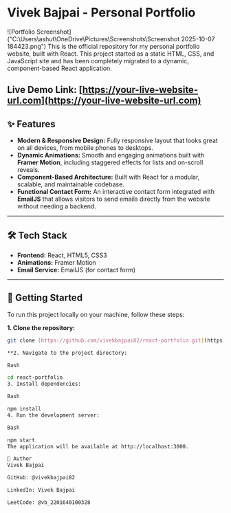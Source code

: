 # Vivek Bajpai - Personal Portfolio

![Portfolio Screenshot]("C:\Users\ashut\OneDrive\Pictures\Screenshots\Screenshot 2025-10-07 184423.png") 
This is the official repository for my personal portfolio website, built with React. This project started as a static HTML, CSS, and JavaScript site and has been completely migrated to a dynamic, component-based React application.

**Live Demo Link:** [https://your-live-website-url.com](https://your-live-website-url.com)
---

## ✨ Features

* **Modern & Responsive Design:** Fully responsive layout that looks great on all devices, from mobile phones to desktops.
* **Dynamic Animations:** Smooth and engaging animations built with **Framer Motion**, including staggered effects for lists and on-scroll reveals.
* **Component-Based Architecture:** Built with React for a modular, scalable, and maintainable codebase.
* **Functional Contact Form:** An interactive contact form integrated with **EmailJS** that allows visitors to send emails directly from the website without needing a backend.

---

## 🛠️ Tech Stack

* **Frontend:** React, HTML5, CSS3
* **Animations:** Framer Motion
* **Email Service:** EmailJS (for contact form)

---

## 🚀 Getting Started

To run this project locally on your machine, follow these steps:

**1. Clone the repository:**
```bash
git clone [https://github.com/vivekbajpai82/react-portfolio.git](https://github.com/vivekbajpai82/react-portfolio.git)

**2. Navigate to the project directory:

Bash

cd react-portfolio
3. Install dependencies:

Bash

npm install
4. Run the development server:

Bash

npm start
The application will be available at http://localhost:3000.

👤 Author
Vivek Bajpai

GitHub: @vivekbajpai82

LinkedIn: Vivek Bajpai

LeetCode: @vb_2201640100328
